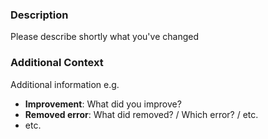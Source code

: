 ### Description
Please describe shortly what you've changed

### Additional Context
Additional information e.g.
* **Improvement**: What did you improve?
* **Removed error**: What did removed? / Which error? / etc.
* etc.
